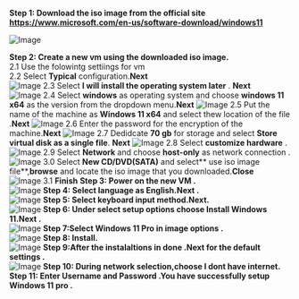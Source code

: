 
**Step 1: Download the iso image from the official site https://www.microsoft.com/en-us/software-download/windows11**

![Image](https://github.com/user-attachments/assets/f52ce97a-304a-49eb-9b3e-9329538f53ad)

**Step 2: Create a new vm using the downloaded iso image.<br>** 
      2.1 Use the folowintg settiings for vm  
      2.2 Select **Typical** configuration.**Next**      
![Image](https://github.com/user-attachments/assets/2bce82e5-dcf9-424a-8164-2bb01009eb9f)
      2.3 Select **I will install the operating system later** . **Next**  
![Image](https://github.com/user-attachments/assets/a861ced5-f232-4873-b5b0-20afbb65c1bf)
      2.4 Select **windows** as operating system and choose **windows 11 x64**  as the version from the dropdown menu.**Next**
![Image](https://github.com/user-attachments/assets/09f03077-511d-408b-910b-cc5878b66f50)
      2.5 Put the name of the machine as **Windows 11 x64** and select thew location of the file .**Next**
![Image](https://github.com/user-attachments/assets/d908ac7d-54c8-4b11-ae97-49cf7c25c277)
      2.6 Enter the password for the encryption of the machine.**Next**
![Image](https://github.com/user-attachments/assets/5e6272c9-0f71-4567-876e-fd6694079c97)
      2.7 Dedidcate **70 gb** for storage and select **Store virtual disk as a single file**. **Next**
![Image](https://github.com/user-attachments/assets/0ed789bc-dbf7-441e-9fb7-618cfbb420fc)
      2.8 Select **customize hardware** .
![Image](https://github.com/user-attachments/assets/31856487-a064-4a36-a8d5-2c65e6bfd38e)
      2.9 Select **Network** and choose **host-only** as network connection .
![Image](https://github.com/user-attachments/assets/997cdacb-e6c4-46a2-ac26-71e0b5aa453c)
      3.0 Select **New CD/DVD(SATA)** and select** use iso image file**,**browse** and locate the iso image that you downloaded.**Close**      
![Image](https://github.com/user-attachments/assets/f9f67962-c8c4-4feb-a36e-712c24bbd6e8)
      3.1 **Finish**
**Step 3: Power on the new VM .<br>** 
![Image](https://github.com/user-attachments/assets/e91a8c4a-504d-4579-9dd9-f0966a7e2945)
**Step 4: Select language as English.Next .<br>** 
![Image](https://github.com/user-attachments/assets/a6958efe-fc66-4010-8c20-0a76d68594bf)
**Step 5: Select keyboard input method.Next.<br>** 
![Image](https://github.com/user-attachments/assets/e1740499-dd8f-4018-8778-11b864af3049)
**Step 6: Under select setup options choose Install Windows 11.Next .<br>** 
![Image](https://github.com/user-attachments/assets/a2321570-6817-44a9-a8d5-4a0c0cafd915)
**Step 7:Select Windows 11 Pro in image options .<br>** 
![Image](https://github.com/user-attachments/assets/5c043bf7-d02d-4789-a140-49f397104819)
**Step 8: Install.<br>** 
![Image](https://github.com/user-attachments/assets/8b3eb310-49b8-4f65-95a6-8438c1fdad05)
**Step 9:After the instalaltions in done .Next for the default settings .<br>** 
![Image](https://github.com/user-attachments/assets/ebd104fc-df17-46b0-ab19-ae6c593879e3)
**Step 10: During network selection,choose I dont have internet.<br>** 
**Step 11: Enter Username and Password .You have successfully setup Windows 11 pro .<br>** 


      
      

      


      
      
      

